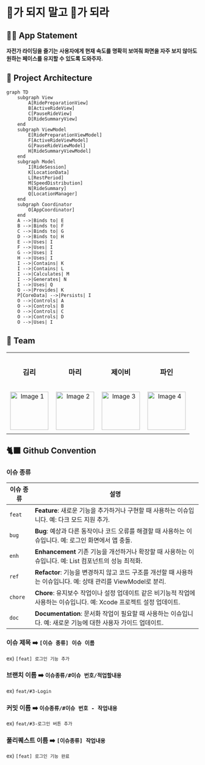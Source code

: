 # 🍎가 되지 말고 🍅가 되라

## 🚴‍♂️ App Statement 
**자전가 라이딩을 즐기는 사용자에게 현재 속도를 명확히 보여줘 화면을 자주 보지 않아도 원하는 페이스를 유지할 수 있도록 도와주자.**

## 🎨 Project Architecture 
```mermaid
graph TD
    subgraph View
        A[RidePreparationView]
        B[ActiveRideView]
        C[PauseRideView]
        D[RideSummaryView]
    end
    subgraph ViewModel
        E[RidePreparationViewModel]
        F[ActiveRideViewModel]
        G[PauseRideViewModel]
        H[RideSummaryViewModel]
    end
    subgraph Model
        I[RideSession]
        K[LocationData]
        L[RestPeriod]
        M[SpeedDistribution]
        N[RideSummary]
        Q[LocationManager]
    end
    subgraph Coordinator
        O[AppCoordinator]
    end
    A -->|Binds to| E
    B -->|Binds to| F
    C -->|Binds to| G
    D -->|Binds to| H
    E -->|Uses| I
    F -->|Uses| I
    G -->|Uses| I
    H -->|Uses| I
    I -->|Contains| K
    I -->|Contains| L
    I -->|Calculates| M
    I -->|Generates| N
    I -->|Uses| Q
    Q -->|Provides| K
    P[CoreData] -->|Persists| I
    O -->|Controls| A
    O -->|Controls| B
    O -->|Controls| C
    O -->|Controls| D
    O -->|Uses| I
```


## 🧩 Team 
<table style="width: 100%; table-layout: fixed;">
  <tr>
    <td style="text-align: center; padding: 10px;">
      <h3>김리</h3>
    </td>
    <td style="text-align: center; padding: 10px;">
      <h3>마리</h3>
    </td>
    <td style="text-align: center; padding: 10px;">
      <h3>제이비</h3>
    </td>
    <td style="text-align: center; padding: 10px;">
      <h3>파인</h3>
    </td>
  </tr>
  <tr>
    <td style="text-align: center; padding: 10px;">
      <img src="https://github.com/user-attachments/assets/f81df4d7-530c-4887-acd5-1c8cb1ab2f86" width="100" alt="Image 1">
    </td>
    <td style="text-align: center; padding: 10px;">
      <img src="https://github.com/user-attachments/assets/155562e5-a3ac-4aea-9418-c60242e5803d" width="100" alt="Image 2">
    </td>
    <td style="text-align: center; padding: 10px;">
      <img src= "https://github.com/user-attachments/assets/2c591b0c-c274-4b86-9b29-94529ce9f75f" width="100" alt="Image 3">
    </td>
    <td style="text-align: center; padding: 10px;">
      <img src="https://github.com/user-attachments/assets/9447f050-638f-4411-a273-19fa869d0d25" width="100" alt="Image 4">
    </td>
  </tr>
</table>



## 🐈‍⬛ Github Convention

### 이슈 종류

| 이슈 종류        | 설명                                                                                         |
|------------------|----------------------------------------------------------------------------------------------|
| `feat`     | **Feature**: 새로운 기능을 추가하거나 구현할 때 사용하는 이슈입니다. 예: 다크 모드 지원 추가.               |
| `bug`          | **Bug**: 예상과 다른 동작이나 코드 오류를 해결할 때 사용하는 이슈입니다. 예: 로그인 화면에서 앱 충돌.   |
| `enh`  | **Enhancement** 기존 기능을 개선하거나 확장할 때 사용하는 이슈입니다. 예: List 컴포넌트의 성능 최적화.         |
| `ref`   | **Refactor**: 기능을 변경하지 않고 코드 구조를 개선할 때 사용하는 이슈입니다. 예: 상태 관리를 ViewModel로 분리.|
| `chore`    | **Chore**: 유지보수 작업이나 설정 업데이트 같은 비기능적 작업에 사용하는 이슈입니다. 예: Xcode 프로젝트 설정 업데이트. |
| `doc`| **Documentation**: 문서화 작업이 필요할 때 사용하는 이슈입니다. 예: 새로운 기능에 대한 사용자 가이드 업데이트.    |

### 이슈 제목 ➡️ `[이슈 종류] 이슈 이름` 
ex) `[feat] 로그인 기능 추가`

### 브랜치 이름 ➡️ `이슈종류/#이슈 번호/적업할내용`
ex) `feat/#3-Login`

### 커밋 이름 ➡️ `이슈종류/#이슈 번호 - 작업내용`  
ex) `feat/#3-로그인 버튼 추가` 

### 풀리퀘스트 이름 ➡️ `[이슈종류] 작업내용`
ex) `[feat] 로그인 기능 완료`
